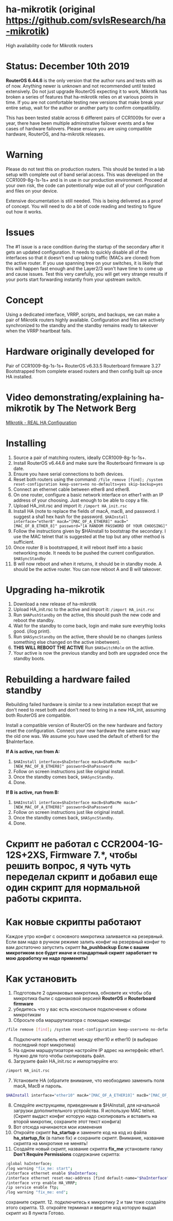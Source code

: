 # ha-mikrotik (original https://github.com/svlsResearch/ha-mikrotik)
High availability code for Mikrotik routers

# Status: December 10th 2019
**RouterOS 6.44.6** is the only version that the author runs and tests with as of now. Anything newer is unknown and not recommended until tested extensively. Do not just upgrade RouterOS expecting it to work, Mikrotik has broken a series of features that ha-mikrotik relies on at various points in time. If you are not comfortable testing new versions that make break your entire setup, wait for the author or another party to confirm compatibility.

This has been tested stable across 6 different pairs of CCR1009s for over a year, there have been multiple adminstrative failover events and a few cases of hardware failovers. Please ensure you are using compatible hardware, RouterOS, and ha-mikrotik releases.

# Warning
Please do not test this on production routers. This should be tested in a lab setup with complete out of band serial access.
This was developed on the CCR1009-8g-1s-1s+ and is in use in our production environment. Proceed at your own risk, the code can potentionally wipe out 
all of your configuration and files on your device.

Extensive documentation is still needed. This is being delivered as a proof of concept.
You will need to do a bit of code reading and testing to figure out how it works.

# Issues
The #1 issue is a race condition during the startup of the secondary after it gets an updated configuration. It needs to quickly disable all of the interfaces
so that it doesn't end up taking traffic (MACs are cloned) from the active router. If you use spanning tree on your switches, it is likely that this
will happen fast enough and the Layer2/3 won't have time to come up and cause issues. Test this very carefully, you will get very strange results if your ports
start forwarding instantly from your upstream switch.

# Concept
Using a dedicated interface, VRRP, scripts, and backups, we can make a pair of Mikrotik routers highly available.
Configuration and files are actively synchronized to the standby and the standby remains ready to takeover when the VRRP heartbeat fails.

# Hardware originally developed for
Pair of CCR1009-8g-1s-1s+
RouterOS v6.33.5
Routerboard firmware 3.27
Bootstrapped from complete erased routers and then config built up once HA installed.

# Video demonstrating/explaining ha-mikrotik by The Network Berg
[MIkrotik - REAL HA Configuration](https://www.youtube.com/watch?v=GEef9P8wwxs)

# Installing
1. Source a pair of matching routers, ideally CCR1009-8g-1s-1s+.
2. Install RouterOS v6.44.6 and make sure the Routerboard firmware is up date.
3. Ensure you have serial connections to both devices.
4. Reset both routers using the command:
`/file remove [find]; /system reset-configuration keep-users=no no-defaults=yes skip-backup=yes`
5. Connect an ethernet cable between ether8 and ether8.
6. On one router, configure a basic network interface on ether1 with an IP address of your choosing. Just enough to be able to copy a file.
7. Upload HA_init.rsc and import it:
`/import HA_init.rsc`
8. Install HA (note to replace the fields of macA, macB, and password. I suggest a sha1 hex hash for the password.
`$HAInstall interface="ether8" macA="[MAC_OF_A_ETHER8]" macB="[MAC_OF_B_ETHER_8]" password="[A RANDOM PASSWORD OF YOUR CHOOSING]"`
9. Follow the instructions given by $HAInstall to bootstrap the secondary. I use the MAC telnet that is suggested at the top but any other method is sufficient.
10. Once router B is bootstrapped, it will reboot itself into a basic networking mode. It needs to be pushed the current configuration.
`$HASyncStandby`
11. B will now reboot and when it returns, it should be in standby mode. A should be the active router. You can now reboot A and B will takeover.

# Upgrading ha-mikrotik
1. Download a new release of ha-mikrotik
2. Upload HA_init.rsc to the active and import it:
`/import HA_init.rsc`
3. Run `$HAPushStandby` on the active, this should push the new code and reboot the standby.
4. Wait for the standby to come back, login and make sure everythig looks good. (/log print).
5. Run `$HASyncStandby` on the active, there should be no changes (unless something else changed on the active inbetween).
6. **THIS WILL REBOOT THE ACTIVE** Run `$HASwitchRole` on the active.
7. Your active is now the previous standby and both are upgraded once the standby boots.

# Rebuilding a hardware failed standby
Rebuilding failed hardware is similar to a new installation except that we don't need to reset both and don't need to bring in a new HA_init, assuming both RouterOS are compatible.

Install a compatible version of RouterOS on the new hardware and factory reset the configuration. Connect your new hardware the same exact way the old one was. We assume you have used the default of ether8 for the $haInterface.

**If A is active, run from A:**
1. `$HAInstall interface=$haInterface macA=$haMacMe macB="[NEW_MAC_OF_B_ETHER8]" password=$haPassword`
2. Follow on screen instructions just like original install.
3. Once the standby comes back, `$HASyncStandby`.
4. Done.

**If B is active, run from B:**
1. `$HAInstall interface=$haInterface macB=$haMacMe macA="[NEW_MAC_OF_A_ETHER8]" password=$haPassword`
2. Follow on screen instructions just like original install.
3. Once the standby comes back, `$HASyncStandby`.
4. Done.

# Скрипт не работал с CCR2004-1G-12S+2XS, Firmware 7.*, чтобы решить вопрос, я чуть чуть переделал скрипт и добавил еще один скрипт для нормальной работы скрипта.
# Как новые скрипты работают 
  Каждое утро конфиг с основного микротика заливается на резервный. 
  Если вам надо в ручном режиме залить конфиг на резервный конфиг то вам достаточно запустить скрипт **ha_pushbackup**
  **Если с вашим микротиком все будет иначе и стандартный скрипт заработает то мою доработку не надо применять!**
  
# Как установить
  1. Подготовьте 2 одинаковых микротика, обновите их чтобы оба микротика были с одинаковой версией **RouterOS** и **Routerboard firmware**
  2. убедитесь что у вас есть консольное подключение к обоим микротикам
  3. Сбросьте оба маршрутизатора с помощью команды: 
  ```bash
  /file remove [find]; /system reset-configuration keep-users=no no-defaults=yes skip-backup=yes
  ```
  4. Подключите кабель ethernet между ether10 и ether10 (я выбираю последний порт микротика)
  5. На одном маршрутизаторе настройте IP адрес на интерфейс ether1. Нужно для того чтобы скопировать файл.
  6. Загрузите файл HA_init.rsc и импортируйте его:
  ```bash
  /import HA_init.rsc
  ```
  7. Установите HA (обратите внимание, что необходимо заменить поля macA, MacB и пароль.
  ```bash
  $HAInstall interface="ether10" macA="[MAC_OF_A_ETHER10]" macB="[MAC_OF_B_ETHER_10]" password="[ВАШ ПАРОЛЬ]"
  ```
  8. Следуйте инструкциям, приведенным в $HAInstall, для начальной загрузки дополнительного устройства. Я использую MAC telnet.
  (Скрипт выдаст конфиг которую надо скопировать и вставить на второй микротик, сохраните этот текст конфига)
  9. Вот отсюда начинаются мои изменения
  10. Откройте скрипт **ha_startup** и замените код на код из файла **ha_startup_fix** (в папке fix) и сохраните скрипт. Внимание, название скрипта на микротике не менять!
  11. Создайте новый скрипт, название скрипта **fix_me** установите галку **Don't Require Permissions**
  содержание скрипта:
  ```bash
  :global haInterface; 
  /log warning "fix_me: start";
  /interface ethernet enable $haInterface;
  /interface ethernet reset-mac-address [find default-name="$haInterface"];
  /interface vrrp enable HA_VRRP;
  /ip service enable ftp; 
  /log warning "fix_me: end";
  ```
  сохраните скрипт.
  12. подключитесь к микротику 2 и там тоже создайте этого скрипта.
  13. откройте терминал и введите код которую выдал скрипт из 8 пункта 
  Готово.
